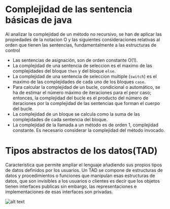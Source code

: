 # Complejidad de las sentencia básicas de java

Al analizar la complejidad de un método no recursivo, se han de aplicar las propiedades de la notacion O y
las siguientes consideraciones relativas al orden que tienen las sentencias, fundamentalmente a las estructuras
de control

- Las sentencias de asignación, son de orden constante O(1).
- La complejidad de una sentencia de seleccion es el maximo de las complejidades del bloque `then` y del bloque `else`.
- La complejidad de una sentencia de seleccion multiple (`switch`) es el maximo de las complejidades de cada uno 
de los bloques `case`.
- Para calcular la complejidad de un bucle, condicional o automático, se ha de estimar el número máximo de iteraciones para el peor caso; entonces,
la complejidad del bucle es el producto del número de iteraciones por la complejidad de las sentencias que forman el cuerpo del bucle.
- La complejidad de un bloque se calcula como la suma de las complejidades de cada sentencia del bloque.
- La complejidad de la llamada a un método es de orden 1, complejidad constante. Es necesario considerar la complejidad del método invocado.

# Tipos abstractos de los datos(TAD)
Caracteristica que permite ampliar el lenguaje añadiendo sus propios tipos de datos definidos por los usuarios.
Un TAD se compone de estructuras de datos y procedimientos o funciones que manipulan esas estructuras de datos, que son
invisibles a los usuarios o clientes es decir que los objetos tienen interfaces publicas sin embargo, las representaciones
e implementaciones de esas interfaces son privadas.

![alt text](https://i.ytimg.com/vi/2SYAdHaFthc/maxresdefault.jpg)

